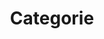 ---
title: Categorie
title_seo: ''
description: Elenco delle categorie
image: ''
draft: false
noindex: true
translationKey: categories
---